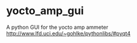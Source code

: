 # yocto_amp_gui
A python GUI for the yocto amp ammeter 
http://www.lfd.uci.edu/~gohlke/pythonlibs/#pyqt4
